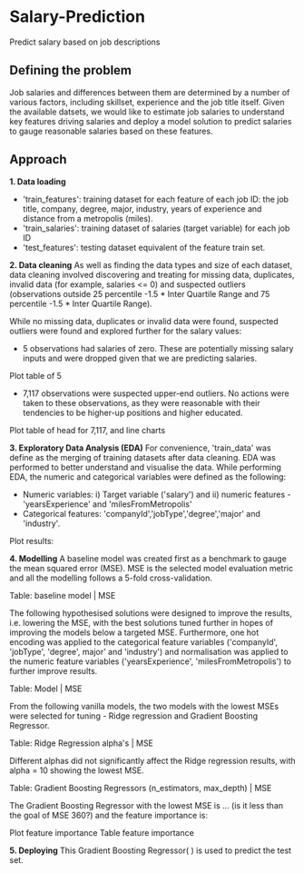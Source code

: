 # Salary-Prediction
Predict salary based on job descriptions

## Defining the problem
Job salaries and differences between them are determined by a number of various factors, including skillset, experience and the job title itself. 
Given the available datsets, we would like to estimate job salaries to understand key features driving salaries and deploy a model solution to predict salaries to gauge reasonable salaries based on these features. 

## Approach
**1. Data loading** 
- 'train_features': training dataset for each feature of each job ID: the job title, company, degree, major, industry, years of experience and distance from a metropolis (miles).
- 'train_salaries': training dataset of salaries (target variable) for each job ID  
- 'test_features': testing dataset equivalent of the feature train set.

**2. Data cleaning**
As well as finding the data types and size of each dataset, data cleaning involved discovering and treating for missing data, duplicates, invalid data (for example, salaries <= 0) and suspected outliers (observations outside 25 percentile -1.5 * Inter Quartile Range and 75 percentile -1.5 * Inter Quartile Range). 

While no missing data, duplicates or invalid data were found, suspected outliers were found and explored further for the salary values: 
- 5 observations had salaries of zero. These are potentially missing salary inputs and were dropped given that we are predicting salaries. 

Plot table of 5

- 7,117 observations were suspected upper-end outliers. No actions were taken to these observations, as they were reasonable with their tendencies to be higher-up positions and higher educated.

Plot table of head for 7,117, and line charts


**3. Exploratory Data Analysis (EDA)**
For convenience, 'train_data' was define as the merging of training datasets after data cleaning. EDA was performed to better understand and visualise the data. While performing EDA, the numeric and categorical variables were defined as the following: 
- Numeric variables: i) Target variable ('salary') and ii) numeric features - 'yearsExperience' and 'milesFromMetropolis'
- Categorical features: 'companyId','jobType','degree','major' and 'industry'. 

Plot results: 

**4. Modelling**
A baseline model was created first as a benchmark to gauge the mean squared error (MSE). MSE is the selected model evaluation metric and all the modelling follows a 5-fold cross-validation. 

Table: baseline model | MSE

The following hypothesised solutions were designed to improve the results, i.e. lowering the MSE, with the best solutions tuned further in hopes of improving the models below a targeted MSE. Furthermore, one hot encoding was applied to the categorical feature variables ('companyId', 'jobType', 'degree', major' and 'industry') and normalisation was applied to the numeric feature variables ('yearsExperience', 'milesFromMetropolis') to further improve results. 

Table: Model | MSE

From the following vanilla models, the two models with the lowest MSEs were selected for tuning - Ridge regression and Gradient Boosting Regressor. 

Table: Ridge Regression alpha's | MSE

Different alphas did not significantly affect the Ridge regression results, with alpha = 10 showing the lowest MSE. 

Table: Gradient Boosting Regressors (n_estimators, max_depth) | MSE 

The Gradient Boosting Regressor with the lowest MSE is ... (is it less than the goal of MSE 360?) and the feature importance is: 

Plot feature importance
Table feature importance 

**5. Deploying**
This Gradient Boosting Regressor( ) is used to predict the test set. 
